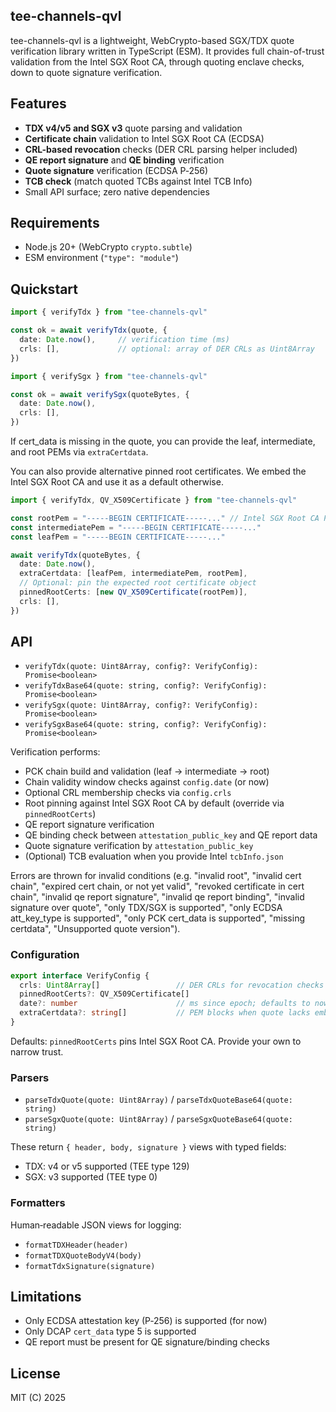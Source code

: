 ## tee-channels-qvl

tee-channels-qvl is a lightweight, WebCrypto-based SGX/TDX quote verification library written in TypeScript (ESM). It provides full chain-of-trust validation from the Intel SGX Root CA, through quoting enclave checks, down to quote signature verification.

## Features

- **TDX v4/v5 and SGX v3** quote parsing and validation
- **Certificate chain** validation to Intel SGX Root CA (ECDSA)
- **CRL-based revocation** checks (DER CRL parsing helper included)
- **QE report signature** and **QE binding** verification
- **Quote signature** verification (ECDSA P‑256)
- **TCB check** (match quoted TCBs against Intel TCB Info)
- Small API surface; zero native dependencies

## Requirements

- Node.js 20+ (WebCrypto `crypto.subtle`)
- ESM environment (`"type": "module"`)

## Quickstart

```ts
import { verifyTdx } from "tee-channels-qvl"

const ok = await verifyTdx(quote, {
  date: Date.now(),     // verification time (ms)
  crls: [],             // optional: array of DER CRLs as Uint8Array
})
```

```ts
import { verifySgx } from "tee-channels-qvl"

const ok = await verifySgx(quoteBytes, {
  date: Date.now(),
  crls: [],
})
```

If cert_data is missing in the quote, you can provide the leaf, intermediate, and root PEMs via `extraCertdata`.

You can also provide alternative pinned root certificates. We embed the Intel SGX Root CA and use it as a default otherwise.

```ts
import { verifyTdx, QV_X509Certificate } from "tee-channels-qvl"

const rootPem = "-----BEGIN CERTIFICATE-----..." // Intel SGX Root CA PEM
const intermediatePem = "-----BEGIN CERTIFICATE-----..."
const leafPem = "-----BEGIN CERTIFICATE-----..."

await verifyTdx(quoteBytes, {
  date: Date.now(),
  extraCertdata: [leafPem, intermediatePem, rootPem],
  // Optional: pin the expected root certificate object
  pinnedRootCerts: [new QV_X509Certificate(rootPem)],
  crls: [],
})
```

## API

- `verifyTdx(quote: Uint8Array, config?: VerifyConfig): Promise<boolean>`
- `verifyTdxBase64(quote: string, config?: VerifyConfig): Promise<boolean>`
- `verifySgx(quote: Uint8Array, config?: VerifyConfig): Promise<boolean>`
- `verifySgxBase64(quote: string, config?: VerifyConfig): Promise<boolean>`

Verification performs:
- PCK chain build and validation (leaf → intermediate → root)
- Chain validity window checks against `config.date` (or now)
- Optional CRL membership checks via `config.crls`
- Root pinning against Intel SGX Root CA by default (override via `pinnedRootCerts`)
- QE report signature verification
- QE binding check between `attestation_public_key` and QE report data
- Quote signature verification by `attestation_public_key`
 - (Optional) TCB evaluation when you provide Intel `tcbInfo.json`

Errors are thrown for invalid conditions (e.g. "invalid root", "invalid cert chain", "expired cert chain, or not yet valid", "revoked certificate in cert chain", "invalid qe report signature", "invalid qe report binding", "invalid signature over quote", "only TDX/SGX is supported", "only ECDSA att_key_type is supported", "only PCK cert_data is supported", "missing certdata", "Unsupported quote version").

### Configuration

```ts
export interface VerifyConfig {
  crls: Uint8Array[]                 // DER CRLs for revocation checks (optional; [] if none)
  pinnedRootCerts?: QV_X509Certificate[]
  date?: number                      // ms since epoch; defaults to now
  extraCertdata?: string[]           // PEM blocks when quote lacks embedded cert_data
}
```

Defaults: `pinnedRootCerts` pins Intel SGX Root CA. Provide your own to narrow trust.

### Parsers

- `parseTdxQuote(quote: Uint8Array)` / `parseTdxQuoteBase64(quote: string)`
- `parseSgxQuote(quote: Uint8Array)` / `parseSgxQuoteBase64(quote: string)`

These return `{ header, body, signature }` views with typed fields:
- TDX: v4 or v5 supported (TEE type 129)
- SGX: v3 supported (TEE type 0)

### Formatters

Human‑readable JSON views for logging:
- `formatTDXHeader(header)`
- `formatTDXQuoteBodyV4(body)`
- `formatTdxSignature(signature)`

## Limitations

- Only ECDSA attestation key (P‑256) is supported (for now)
- Only DCAP `cert_data` type 5 is supported
- QE report must be present for QE signature/binding checks

## License

MIT (C) 2025
